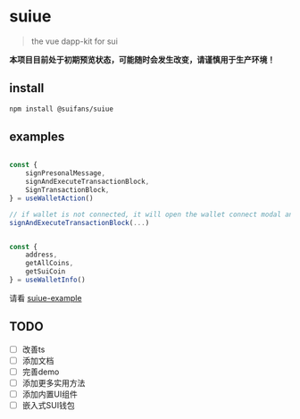 # suiue

> the vue dapp-kit for sui

**本项目目前处于初期预览状态，可能随时会发生改变，请谨慎用于生产环境！**

## install

```bash
npm install @suifans/suiue
```

## examples
```typescript

const {
    signPresonalMessage,
    signAndExecuteTransactionBlock,
    SignTransactionBlock,
} = useWalletAction()

// if wallet is not connected, it will open the wallet connect modal and continue
signAndExecuteTransactionBlock(...)


const {
    address,
    getAllCoins,
    getSuiCoin
} = useWalletInfo()
```

请看 [suiue-example](./demo/App.vue)

## TODO
- [ ] 改善ts
- [ ] 添加文档
- [ ] 完善demo
- [ ] 添加更多实用方法
- [ ] 添加内置UI组件
- [ ] 嵌入式SUI钱包